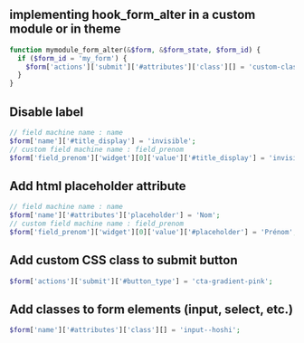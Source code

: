 ## implementing hook_form_alter in a custom module or in theme
```php
function mymodule_form_alter(&$form, &$form_state, $form_id) {
  if ($form_id = 'my_form') {
    $form['actions']['submit']['#attributes']['class'][] = 'custom-class';
  }
}
```

## Disable label
```php
// field machine name : name 
$form['name']['#title_display'] = 'invisible';
// custom field machine name : field_prenom 
$form['field_prenom']['widget'][0]['value']['#title_display'] = 'invisible';
```
## Add html placeholder attribute
```php
// field machine name : name 
$form['name']['#attributes']['placeholder'] = 'Nom';
// custom field machine name : field_prenom 
$form['field_prenom']['widget'][0]['value']['#placeholder'] = 'Prénom';
```

## Add custom CSS class to submit button
```php
$form['actions']['submit']['#button_type'] = 'cta-gradient-pink';
```

## Add classes to form elements (input, select, etc.)
```php
$form['name']['#attributes']['class'][] = 'input--hoshi';
```
